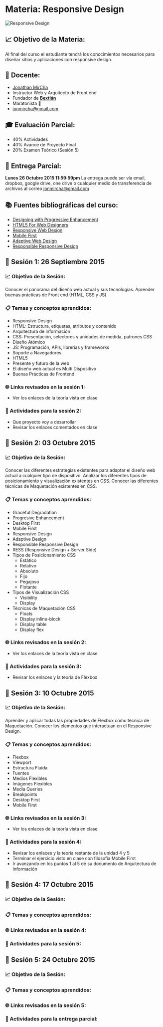 # Materia: Responsive Design
![Responsive Design](http://bextlan.com/v4/themes/v4/img/cursos/responsive-design.jpg)

## :chart_with_upwards_trend: Objetivo de la Materia:
Al final del curso el estudiante tendrá los conocimientos necesarios para diseñar sitios y aplicaciones con responsive design.

## :bow: Docente:
* [Jonathan MirCha](http://jonmircha.com)
* Instructor Web y Arquitecto de Front end
* Fundador de **[Bextlán](http://bextlan.com)**
* Maratonista :runner:
* jonmircha@gmail.com

## :mortar_board: Evaluación Parcial:
* 40% Actividades
* 40% Avance de Proyecto Final
* 20% Examen Teórico (Sesión 5)
	
## :date: Entrega Parcial:
**Lunes 26 Octubre 2015 11:59:59pm**
La entrega puede ser vía email, dropbox, google drive, one drive o cualquier medio de transferencia de archivos al correo jonmircha@gmail.com

## :books: Fuentes bibliográficas del curso:
* [Designing with Progressive Enhancement](https://www.filamentgroup.com/dwpe/)
* [HTML5 For Web Designers](http://html5forwebdesigners.com/)
* [Responsive Web Design](http://abookapart.com/products/responsive-web-design)
* [Mobile First](http://abookapart.com/products/mobile-first)
* [Adaptive Web Design](http://adaptivewebdesign.info/)
* [Responsible Responsive Design](http://abookapart.com/products/responsible-responsive-design)


## :school: Sesión 1: 26 Septiembre 2015

### :chart_with_upwards_trend: Objetivo de la Sesión:
Conocer el panorama del diseño web actual y sus tecnologías. Aprender buenas prácticas de Front end (HTML, CSS y JS).

### :clipboard: Temas y conceptos aprendidos:
* Responsive Design
* HTML: Estructura, etiquetas, atributos y contenido
* Arquitectura de información
* CSS: Presentación, selectores y unidades de medida, patrones CSS
* Diseño Atómico
* JS: Programación, APIs, librerías y frameworks
* Soporte a Navegadores
* HTML5
* Presente y futuro de la web
* El diseño web actual es Multi Dispositivo
* Buenas Prácticas de Frontend

### :globe_with_meridians: Links revisados en la sesión 1:
* Ver los enlaces de la teoría vista en clase

### :pencil: Actividades para la sesión 2:
* Que proyecto voy a desarrollar
* Revisar los enlaces comentados en clase


## :school: Sesión 2: 03 Octubre 2015

### :chart_with_upwards_trend: Objetivo de la Sesión:
Conocer las diferentes estrategias existentes para adaptar el diseño web actual a cualquier tipo de dispositivo. Analizar los diferentes tipos de posicionamiento y visualización existentes en CSS. Conocer las diferentes técnicas de Maquetación existentes en CSS.

### :clipboard: Temas y conceptos aprendidos:
* Graceful Degradation
* Progresive Enhancement
* Desktop First
* Mobile First
* Responsive Design
* Adaptive Design
* Responsible Responsive Design
* RESS (Responsive Design + Server Side)
* Tipos de Posicionamiento CSS
	* Estático
	* Relativo
	* Absoluto
	* Fijo
	* Pegajoso
	* Flotante
* Tipos de Visualización CSS
	* Visibility
	* Display
* Técnicas de Maquetación CSS
	* Floats
	* Display inline-block
	* Display table
	* Display flex

### :globe_with_meridians: Links revisados en la sesión 2:
* Ver los enlaces de la teoría vista en clase

### :pencil: Actividades para la sesión 3:
* Revisar los enlaces y la teoría de Flexbox


## :school: Sesión 3: 10 Octubre 2015

### :chart_with_upwards_trend: Objetivo de la Sesión:
Aprender y aplicar todas las propiedades de Flexbox como técnica de Maquetación. Conocer los elementos que interactuan en el Responsive Design.

### :clipboard: Temas y conceptos aprendidos:
* Flexbox
* Viewport
* Estructura Fluida
* Fuentes
* Medios Flexibles
* Imágenes Flexibles
* Media Queries
* Breakpoints
* Desktop First
* Mobile First

### :globe_with_meridians: Links revisados en la sesión 3:
* Ver los enlaces de la teoría vista en clase

### :pencil: Actividades para la sesión 4:
* Revisar los enlaces y la teoría restante de la unidad 4 y 5
* Terminar el ejercicio visto en clase con filosofía Mobile First
* Ir avanzando en los puntos 1 al 5 de su documento de Arquitectura de Información


## :school: Sesión 4: 17 Octubre 2015
### :chart_with_upwards_trend: Objetivo de la Sesión:
### :clipboard: Temas y conceptos aprendidos:
### :globe_with_meridians: Links revisados en la sesión 4:
### :pencil: Actividades para la sesión 5:

## :school: Sesión 5: 24 Octubre 2015
### :chart_with_upwards_trend: Objetivo de la Sesión:
### :clipboard: Temas y conceptos aprendidos:
### :globe_with_meridians: Links revisados en la sesión 5:
### :pencil: Actividades para la entrega parcial: